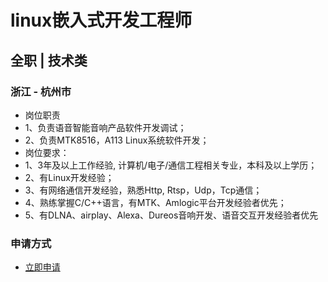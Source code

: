 
# linux嵌入式开发工程师
## 全职  |  技术类
### 浙江 - 杭州市

- 岗位职责
- 1、负责语音智能音响产品软件开发调试；
- 2、负责MTK8516，A113 Linux系统软件开发；
- 岗位要求：
- 1、3年及以上工作经验, 计算机/电子/通信工程相关专业，本科及以上学历；
- 2、有Linux开发经验；
- 3、有网络通信开发经验，熟悉Http, Rtsp，Udp，Tcp通信；
- 4、熟练掌握C/C++语言，有MTK、Amlogic平台开发经验者优先；
- 5、有DLNA、airplay、Alexa、Dureos音响开发、语音交互开发经验者优先
### 申请方式
- <a href="mailto:hr@tuya.com" title=yourName-linux嵌入式开发工程师>立即申请</a>